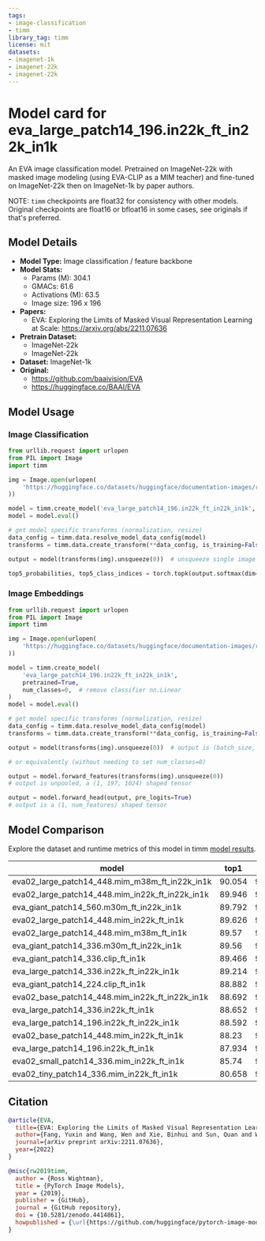 ```yaml
---
tags:
- image-classification
- timm
library_tag: timm
license: mit
datasets:
- imagenet-1k
- imagenet-22k
- imagenet-22k
---
```

# Model card for eva_large_patch14_196.in22k_ft_in22k_in1k

An EVA image classification model. Pretrained on ImageNet-22k with masked image modeling (using EVA-CLIP as a MIM teacher) and fine-tuned on ImageNet-22k then on ImageNet-1k by paper authors.

NOTE: `timm` checkpoints are float32 for consistency with other models. Original checkpoints are float16 or bfloat16 in some cases, see originals if that's preferred.


## Model Details
- **Model Type:** Image classification / feature backbone
- **Model Stats:**
  - Params (M): 304.1
  - GMACs: 61.6
  - Activations (M): 63.5
  - Image size: 196 x 196
- **Papers:**
  - EVA: Exploring the Limits of Masked Visual Representation Learning at Scale: https://arxiv.org/abs/2211.07636
- **Pretrain Dataset:**
  - ImageNet-22k
  - ImageNet-22k
- **Dataset:** ImageNet-1k
- **Original:**
  - https://github.com/baaivision/EVA
  - https://huggingface.co/BAAI/EVA

## Model Usage
### Image Classification
```python
from urllib.request import urlopen
from PIL import Image
import timm

img = Image.open(urlopen(
    'https://huggingface.co/datasets/huggingface/documentation-images/resolve/main/beignets-task-guide.png'
))

model = timm.create_model('eva_large_patch14_196.in22k_ft_in22k_in1k', pretrained=True)
model = model.eval()

# get model specific transforms (normalization, resize)
data_config = timm.data.resolve_model_data_config(model)
transforms = timm.data.create_transform(**data_config, is_training=False)

output = model(transforms(img).unsqueeze(0))  # unsqueeze single image into batch of 1

top5_probabilities, top5_class_indices = torch.topk(output.softmax(dim=1) * 100, k=5)
```

### Image Embeddings
```python
from urllib.request import urlopen
from PIL import Image
import timm

img = Image.open(urlopen(
    'https://huggingface.co/datasets/huggingface/documentation-images/resolve/main/beignets-task-guide.png'
))

model = timm.create_model(
    'eva_large_patch14_196.in22k_ft_in22k_in1k',
    pretrained=True,
    num_classes=0,  # remove classifier nn.Linear
)
model = model.eval()

# get model specific transforms (normalization, resize)
data_config = timm.data.resolve_model_data_config(model)
transforms = timm.data.create_transform(**data_config, is_training=False)

output = model(transforms(img).unsqueeze(0))  # output is (batch_size, num_features) shaped tensor

# or equivalently (without needing to set num_classes=0)

output = model.forward_features(transforms(img).unsqueeze(0))
# output is unpooled, a (1, 197, 1024) shaped tensor

output = model.forward_head(output, pre_logits=True)
# output is a (1, num_features) shaped tensor
```

## Model Comparison
Explore the dataset and runtime metrics of this model in timm [model results](https://github.com/huggingface/pytorch-image-models/tree/main/results).

|model                                          |top1  |top5  |param_count|img_size|
|-----------------------------------------------|------|------|-----------|--------|
|eva02_large_patch14_448.mim_m38m_ft_in22k_in1k |90.054|99.042|305.08     |448     |
|eva02_large_patch14_448.mim_in22k_ft_in22k_in1k|89.946|99.01 |305.08     |448     |
|eva_giant_patch14_560.m30m_ft_in22k_in1k       |89.792|98.992|1014.45    |560     |
|eva02_large_patch14_448.mim_in22k_ft_in1k      |89.626|98.954|305.08     |448     |
|eva02_large_patch14_448.mim_m38m_ft_in1k       |89.57 |98.918|305.08     |448     |
|eva_giant_patch14_336.m30m_ft_in22k_in1k       |89.56 |98.956|1013.01    |336     |
|eva_giant_patch14_336.clip_ft_in1k             |89.466|98.82 |1013.01    |336     |
|eva_large_patch14_336.in22k_ft_in22k_in1k      |89.214|98.854|304.53     |336     |
|eva_giant_patch14_224.clip_ft_in1k             |88.882|98.678|1012.56    |224     |
|eva02_base_patch14_448.mim_in22k_ft_in22k_in1k |88.692|98.722|87.12      |448     |
|eva_large_patch14_336.in22k_ft_in1k            |88.652|98.722|304.53     |336     |
|eva_large_patch14_196.in22k_ft_in22k_in1k      |88.592|98.656|304.14     |196     |
|eva02_base_patch14_448.mim_in22k_ft_in1k       |88.23 |98.564|87.12      |448     |
|eva_large_patch14_196.in22k_ft_in1k            |87.934|98.504|304.14     |196     |
|eva02_small_patch14_336.mim_in22k_ft_in1k      |85.74 |97.614|22.13      |336     |
|eva02_tiny_patch14_336.mim_in22k_ft_in1k       |80.658|95.524|5.76       |336     |

## Citation
```bibtex
@article{EVA,
  title={EVA: Exploring the Limits of Masked Visual Representation Learning at Scale},
  author={Fang, Yuxin and Wang, Wen and Xie, Binhui and Sun, Quan and Wu, Ledell and Wang, Xinggang and Huang, Tiejun and Wang, Xinlong and Cao, Yue},
  journal={arXiv preprint arXiv:2211.07636},
  year={2022}
}
```
```bibtex
@misc{rw2019timm,
  author = {Ross Wightman},
  title = {PyTorch Image Models},
  year = {2019},
  publisher = {GitHub},
  journal = {GitHub repository},
  doi = {10.5281/zenodo.4414861},
  howpublished = {\url{https://github.com/huggingface/pytorch-image-models}}
}
```
